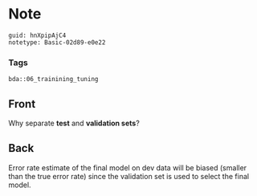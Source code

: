 # Note
```
guid: hnXpipAjC4
notetype: Basic-02d89-e0e22
```

### Tags
```
bda::06_trainining_tuning
```

## Front
Why separate <b>test</b> and <b>validation sets</b>?

## Back
Error rate estimate of the final model on dev data will be biased (smaller than the true error rate) since the validation set is used to select the final model.
